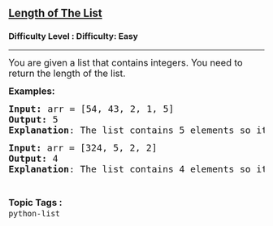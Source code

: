 <h2><a href="https://www.geeksforgeeks.org/problems/length-of-the-list/1&selectedLang=python3">Length of The List</a></h2><h3>Difficulty Level : Difficulty: Easy</h3><hr><div class="problems_problem_content__Xm_eO"><p><span style="font-size: 18px;">You are given a list that contains integers. You need to return the length of the list.</span></p>
<p><span style="font-size: 18px;"><strong>Examples:</strong></span></p>
<pre><span style="font-size: 18px;"><strong>Input</strong></span><span style="font-size: 14pt;"><strong>: </strong></span><span style="font-size: 18px;">arr = [54, 43, 2, 1, 5]<br><strong>Output: </strong>5<br><strong>Explanation</strong>: The list contains 5 elements so its length is 5.
</span></pre>
<pre><span style="font-size: 18px;"><strong>Input: </strong>arr = [324, 5, 2, 2]
<strong>Output: </strong>4
<strong>Explanation</strong>: The list contains 4 elements so its length is 4.</span><span style="font-size: 18px;"> </span></pre></div><br><p><span style=font-size:18px><strong>Topic Tags : </strong><br><code>python-list</code>&nbsp;
